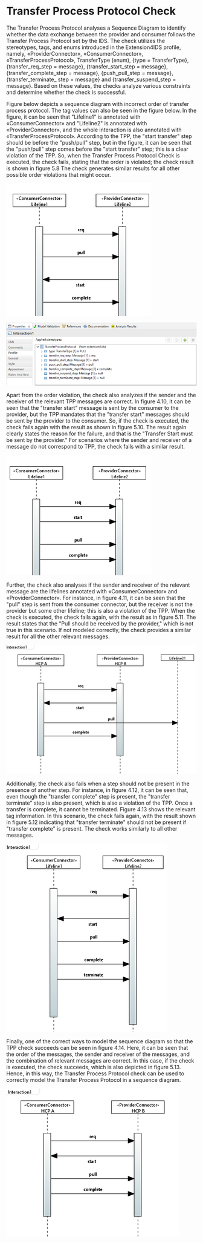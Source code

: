 # Transfer Process Protocol Check
The Transfer Process Protocol analyses a Sequence Diagram to identify whether the data exchange
between the provider and consumer follows the Transfer Process Protocol set by the
IDS. The check utilizes the stereotypes, tags, and enums introduced in the Extension4IDS profile, namely, «ProviderConnector», «ConsumerConnector», «TransferProcessProtocol», TransferType (enum), {type = TransferType}, {transfer_req_step = message}, {transfer_start_step = message}, {transfer_complete_step = message}, {push_pull_step = message}, {transfer_terminate_
step = message} and {transfer_suspend_step = message}. Based on these values, the checks
analyze various constraints and determine whether the check is successful.

Figure below depicts a sequence diagram with incorrect order of transfer process protocol. The tag
values can also be seen in the figure below. In the figure, it can be seen that "Lifeline1" is annotated with «ConsumerConnector» and "Lifeline2" is annotated with «ProviderConnector», and the
whole interaction is also annotated with «TransferProcessProtocol». According to the TPP, the
"start transfer" step should be before the "push/pull" step, but in the figure, it can be seen
that the "push/pull" step comes before the "start transfer" step; this is a clear violation of the
TPP. So, when the Transfer Process Protocol Check is executed, the check fails, stating that the
order is violated; the check result is shown in figure 5.8 The check generates similar results for all other possible order violations that might occur.

![incorrect-order](./transfer-process-protocol-incorrect/transfer_process_protocol_incorrrect_order.png)

![incorrect-order-tag](./transfer-process-protocol-incorrect/incorrect-order-tags.png)


Apart from the order violation, the check also analyzes if the sender and the receiver of the
relevant TPP messages are correct. In figure 4.10, it can be seen that the "transfer start" message
is sent by the consumer to the provider, but the TPP mandates that the "transfer start" messages
should be sent by the provider to the consumer. So, if the check is executed, the check fails
again with the result as shown in figure 5.10. The result again clearly states the reason for the
failure, and that is the "Transfer Start must be sent by the provider." For scenarios where the
sender and receiver of a message do not correspond to TPP, the check fails with a similar result.

![incorrect-sender-receiver](./transfer-process-protocol-incorrect/transfer_process_protocol_invalid_protocol_steps.png)


Further, the check also analyses if the sender and receiver of the relevant message are the
lifelines annotated with «ConsumerConnector» and «ProviderConnector». For instance, in
figure 4.11, it can be seen that the "pull" step is sent from the consumer connector, but the
receiver is not the provider but some other lifeline; this is also a violation of the TPP. When the
check is executed, the check fails again, with the result as in figure 5.11. The result states that
the "Pull should be received by the provider," which is not true in this scenario. If not modeled
correctly, the check provides a similar result for all the other relevant messages.

![relevant-message](./transfer-process-protocol-incorrect/transfer_process_protocol_message_outside.png)


Additionally, the check also fails when a step should not be present in the presence of another
step. For instance, in figure 4.12, it can be seen that, even though the "transfer complete" step is
present, the "transfer terminate" step is also present, which is also a violation of the TPP. Once a
transfer is complete, it cannot be terminated. Figure 4.13 shows the relevant tag information. In
this scenario, the check fails again, with the result shown in figure 5.12 indicating that "transfer
terminate" should not be present if "transfer complete" is present. The check works similarly
to all other messages.

![incorrect-sender-receiver](./transfer-process-protocol-incorrect/transfer_process_protocol_complete_with_terminate.png)

Finally, one of the correct ways to model the sequence diagram so that the TPP check succeeds
can be seen in figure 4.14. Here, it can be seen that the order of the messages, the sender and
receiver of the messages, and the combination of relevant messages are correct. In this case, if
the check is executed, the check succeeds, which is also depicted in figure 5.13. Hence, in this
way, the Transfer Process Protocol check can be used to correctly model the Transfer Process
Protocol in a sequence diagram.

![correct](./transfer-process-protocol-correct/transfer_process_protocol_check_success.png)
